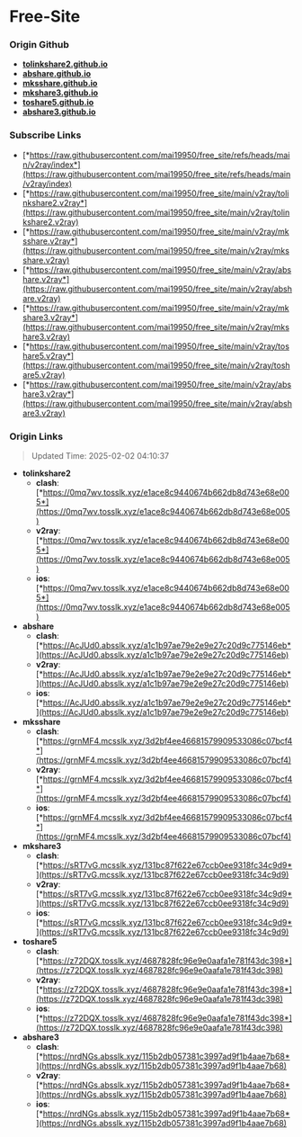 # Free-Site

### Origin Github

- [**tolinkshare2.github.io**](https://github.com/tolinkshare2/tolinkshare2.github.io)
- [**abshare.github.io**](https://github.com/abshare/abshare.github.io)
- [**mksshare.github.io**](https://github.com/mksshare/mksshare.github.io)
- [**mkshare3.github.io**](https://github.com/mkshare3/mkshare3.github.io)
- [**toshare5.github.io**](https://github.com/toshare5/toshare5.github.io)
- [**abshare3.github.io**](https://github.com/abshare3/abshare3.github.io)

### Subscribe Links

- [*https://raw.githubusercontent.com/mai19950/free_site/refs/heads/main/v2ray/index*](https://raw.githubusercontent.com/mai19950/free_site/refs/heads/main/v2ray/index)
- [*https://raw.githubusercontent.com/mai19950/free_site/main/v2ray/tolinkshare2.v2ray*](https://raw.githubusercontent.com/mai19950/free_site/main/v2ray/tolinkshare2.v2ray)
- [*https://raw.githubusercontent.com/mai19950/free_site/main/v2ray/mksshare.v2ray*](https://raw.githubusercontent.com/mai19950/free_site/main/v2ray/mksshare.v2ray)
- [*https://raw.githubusercontent.com/mai19950/free_site/main/v2ray/abshare.v2ray*](https://raw.githubusercontent.com/mai19950/free_site/main/v2ray/abshare.v2ray)
- [*https://raw.githubusercontent.com/mai19950/free_site/main/v2ray/mkshare3.v2ray*](https://raw.githubusercontent.com/mai19950/free_site/main/v2ray/mkshare3.v2ray)
- [*https://raw.githubusercontent.com/mai19950/free_site/main/v2ray/toshare5.v2ray*](https://raw.githubusercontent.com/mai19950/free_site/main/v2ray/toshare5.v2ray)
- [*https://raw.githubusercontent.com/mai19950/free_site/main/v2ray/abshare3.v2ray*](https://raw.githubusercontent.com/mai19950/free_site/main/v2ray/abshare3.v2ray)

### Origin Links

> Updated Time: 2025-02-02 04:10:37

- **tolinkshare2**
  - **clash**: [*https://0mq7wv.tosslk.xyz/e1ace8c9440674b662db8d743e68e005*](https://0mq7wv.tosslk.xyz/e1ace8c9440674b662db8d743e68e005)
  - **v2ray**: [*https://0mq7wv.tosslk.xyz/e1ace8c9440674b662db8d743e68e005*](https://0mq7wv.tosslk.xyz/e1ace8c9440674b662db8d743e68e005)
  - **ios**: [*https://0mq7wv.tosslk.xyz/e1ace8c9440674b662db8d743e68e005*](https://0mq7wv.tosslk.xyz/e1ace8c9440674b662db8d743e68e005)
- **abshare**
  - **clash**: [*https://AcJUd0.absslk.xyz/a1c1b97ae79e2e9e27c20d9c775146eb*](https://AcJUd0.absslk.xyz/a1c1b97ae79e2e9e27c20d9c775146eb)
  - **v2ray**: [*https://AcJUd0.absslk.xyz/a1c1b97ae79e2e9e27c20d9c775146eb*](https://AcJUd0.absslk.xyz/a1c1b97ae79e2e9e27c20d9c775146eb)
  - **ios**: [*https://AcJUd0.absslk.xyz/a1c1b97ae79e2e9e27c20d9c775146eb*](https://AcJUd0.absslk.xyz/a1c1b97ae79e2e9e27c20d9c775146eb)
- **mksshare**
  - **clash**: [*https://grnMF4.mcsslk.xyz/3d2bf4ee46681579909533086c07bcf4*](https://grnMF4.mcsslk.xyz/3d2bf4ee46681579909533086c07bcf4)
  - **v2ray**: [*https://grnMF4.mcsslk.xyz/3d2bf4ee46681579909533086c07bcf4*](https://grnMF4.mcsslk.xyz/3d2bf4ee46681579909533086c07bcf4)
  - **ios**: [*https://grnMF4.mcsslk.xyz/3d2bf4ee46681579909533086c07bcf4*](https://grnMF4.mcsslk.xyz/3d2bf4ee46681579909533086c07bcf4)
- **mkshare3**
  - **clash**: [*https://sRT7vG.mcsslk.xyz/131bc87f622e67ccb0ee9318fc34c9d9*](https://sRT7vG.mcsslk.xyz/131bc87f622e67ccb0ee9318fc34c9d9)
  - **v2ray**: [*https://sRT7vG.mcsslk.xyz/131bc87f622e67ccb0ee9318fc34c9d9*](https://sRT7vG.mcsslk.xyz/131bc87f622e67ccb0ee9318fc34c9d9)
  - **ios**: [*https://sRT7vG.mcsslk.xyz/131bc87f622e67ccb0ee9318fc34c9d9*](https://sRT7vG.mcsslk.xyz/131bc87f622e67ccb0ee9318fc34c9d9)
- **toshare5**
  - **clash**: [*https://z72DQX.tosslk.xyz/4687828fc96e9e0aafa1e781f43dc398*](https://z72DQX.tosslk.xyz/4687828fc96e9e0aafa1e781f43dc398)
  - **v2ray**: [*https://z72DQX.tosslk.xyz/4687828fc96e9e0aafa1e781f43dc398*](https://z72DQX.tosslk.xyz/4687828fc96e9e0aafa1e781f43dc398)
  - **ios**: [*https://z72DQX.tosslk.xyz/4687828fc96e9e0aafa1e781f43dc398*](https://z72DQX.tosslk.xyz/4687828fc96e9e0aafa1e781f43dc398)
- **abshare3**
  - **clash**: [*https://nrdNGs.absslk.xyz/115b2db057381c3997ad9f1b4aae7b68*](https://nrdNGs.absslk.xyz/115b2db057381c3997ad9f1b4aae7b68)
  - **v2ray**: [*https://nrdNGs.absslk.xyz/115b2db057381c3997ad9f1b4aae7b68*](https://nrdNGs.absslk.xyz/115b2db057381c3997ad9f1b4aae7b68)
  - **ios**: [*https://nrdNGs.absslk.xyz/115b2db057381c3997ad9f1b4aae7b68*](https://nrdNGs.absslk.xyz/115b2db057381c3997ad9f1b4aae7b68)
